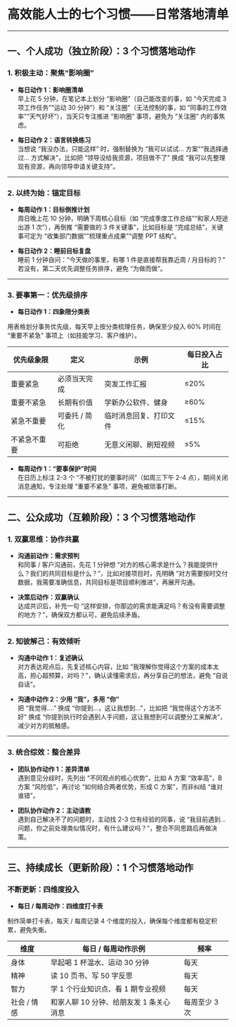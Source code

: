 # 高效能人士的七个习惯——日常落地清单

---

## 一、个人成功（独立阶段）：3 个习惯落地动作

### 1. 积极主动：聚焦“影响圈”

- **每日动作 1：影响圈清单**  
早上花 5 分钟，在笔记本上划分 “影响圈”（自己能改变的事，如 “今天完成 3 项工作任务”“运动 30 分钟”）和 “关注圈”（无法控制的事，如 “同事的工作效率”“天气好坏”），当天只专注推进 “影响圈” 事项，避免为 “关注圈” 内的事焦虑。

- **每日动作 2：语言转换练习**  
当想说 “我没办法，只能这样” 时，强制替换为 “我可以试试… 方案”“我选择通过… 方式解决”，比如把 “领导没给我资源，项目做不了” 换成 “我可以先整理现有资源，再向领导申请关键支持”。

---

### 2. 以终为始：锚定目标

- **每周动作 1：目标倒推计划**  
周日晚上花 10 分钟，明确下周核心目标（如 “完成季度工作总结”“和家人短途出游 1 次”），再倒推 “需要做的 3 件关键事”，比如目标是 “完成总结”，关键事可定为 “收集部门数据”“梳理重点成果”“调整 PPT 结构”。 

- **每日动作 2：睡前目标复盘**  
睡前 1 分钟自问：“今天做的事里，有哪 1 件是直接帮我靠近周 / 月目标的？” 若没有，第二天优先调整任务排序，避免 “为做而做”。

---

### 3. 要事第一：优先级排序

- **每日动作 1：四象限分类表**  

用表格划分事务优先级，每天早上按分类梳理任务，确保至少投入 60% 时间在 “重要不紧急” 事项上（如技能学习、客户维护）。

| 优先级象限       | 定义           | 示例                     | 每日投入占比 |
|----------------|---------------|------------------------|--------------|
| 重要紧急       | 必须当天完成     | 突发工作汇报             | ≤20%         |
| 重要不紧急     | 长期有价值       | 学新办公软件、健身       | ≥60%         |
| 紧急不重要     | 可委托 / 简化     | 临时消息回复、打印文件    | ≤15%         |
| 不紧急不重要   | 可拒绝          | 无意义闲聊、刷短视频      | ≤5%          |

- **每周动作 1：“要事保护”时间**  
在日历上标注 2-3 个 “不被打扰的要事时间”（如周三下午 2-4 点），期间关闭消息通知，专注处理 “重要不紧急” 事项，避免被琐事打断。 

---

## 二、公众成功（互赖阶段）：3 个习惯落地动作

### 1. 双赢思维：协作共赢

- **沟通前动作：需求预判**  
和同事 / 客户沟通前，先花 1 分钟想 “对方的核心需求是什么？我能提供什么？我们的共同目标是什么？”，比如对接项目时，先明确 “对方需要按时交付数据，我需要准确信息，共同目标是项目顺利推进”，再展开沟通。 

- **决策后动作：双赢确认**  
达成共识后，补充一句 “这样安排，你那边的需求能满足吗？有没有需要调整的地方？”，确保双方都认可，避免后续矛盾。

---

### 2. 知彼解己：有效倾听

- **沟通中动作 1：复述确认**  
对方表达观点后，先复述核心内容，比如 “我理解你觉得这个方案的成本太高，担心超预算，对吗？”，确认读懂需求后，再分享自己的想法，避免 “自说自话”。

- **沟通中动作 2：少用 “我”，多用 “你”**  
把 “我觉得….” 换成 “你提到…，这让我想到…”，比如把 “我觉得这个方法不好” 换成 “你提到执行时会遇到人手问题，这让我想到可以调整分工来解决”，减少对方的抵触感。

---

### 3. 统合综效：整合差异

- **团队协作动作 1：差异清单**  
遇到意见分歧时，先列出 “不同观点的核心优势”，比如 A 方案 “效率高”，B 方案 “风险低”，再讨论 “如何结合两者优势，形成 C 方案”，而非纠结 “谁对谁错”。

- **团队协作动作 2：主动请教**  
遇到自己解决不了的问题时，主动找 2-3 位有经验的同事，说 “我目前遇到… 问题，你之前处理类似情况时，有什么建议吗？”，整合不同思路后再做决策。

---

## 三、持续成长（更新阶段）：1 个习惯落地动作

### 不断更新：四维度投入

- **每日 / 每周动作：四维度打卡表**  

制作简单打卡表，每天 / 每周记录 4 个维度的投入，确保每个维度都有稳定积累，避免失衡。

| 维度 | 每日 / 每周动作示例 | 频率 |
|------|------------------|------|
| 身体 | 早起喝 1 杯温水、运动 30 分钟 | 每天 |
| 精神 | 读 10 页书、写 50 字反思 | 每天 |
| 智力 | 学 1 个行业知识点、看 1 期专业视频 | 每天 |
| 社会 / 情感 | 和家人聊 10 分钟、给朋友发 1 条关心消息 | 每周至少 3 次 |

